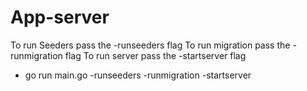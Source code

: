 # App-server
To run Seeders pass the -runseeders flag
To run migration pass the -runmigration flag
To run server pass the -startserver flag


- go run main.go -runseeders -runmigration -startserver
